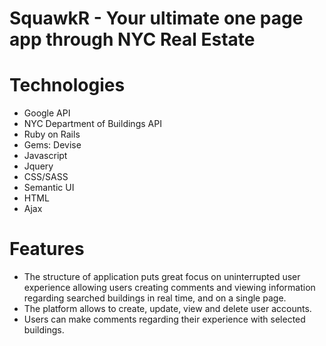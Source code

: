 # SquawkR - Your ultimate one page app through NYC Real Estate 

# Technologies
* Google API
* NYC Department of Buildings API
* Ruby on Rails
* Gems: Devise
* Javascript
* Jquery
* CSS/SASS
* Semantic UI
* HTML
* Ajax

# Features
* The structure of application puts great focus on uninterrupted user experience allowing users creating comments and viewing information regarding searched buildings in real time, and on a single page. 
* The platform allows to create, update, view and delete user accounts.
* Users can make comments regarding their experience with selected buildings.
